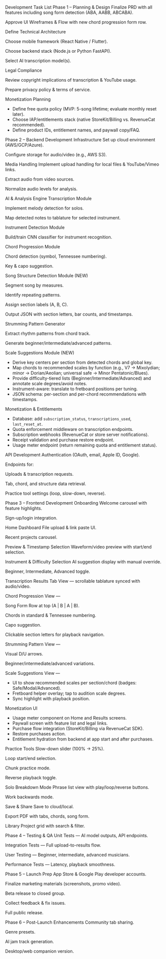  Development Task List
Phase 1 – Planning & Design
Finalize PRD with all features including song form detection (ABA, AABB, ABCABA).

Approve UI Wireframes & Flow with new chord progression form row.

Define Technical Architecture

Choose mobile framework (React Native / Flutter).

Choose backend stack (Node.js or Python FastAPI).

Select AI transcription model(s).

Legal Compliance

Review copyright implications of transcription & YouTube usage.

Prepare privacy policy & terms of service.

Monetization Planning
- Define free quota policy (MVP: 5-song lifetime; evaluate monthly reset later).
- Choose IAP/entitlements stack (native StoreKit/Billing vs. RevenueCat recommended).
- Define product IDs, entitlement names, and paywall copy/FAQ.

Phase 2 – Backend Development
Infrastructure
Set up cloud environment (AWS/GCP/Azure).

Configure storage for audio/video (e.g., AWS S3).

Media Handling
Implement upload handling for local files & YouTube/Vimeo links.

Extract audio from video sources.

Normalize audio levels for analysis.

AI & Analysis Engine
Transcription Module

Implement melody detection for solos.

Map detected notes to tablature for selected instrument.

Instrument Detection Module

Build/train CNN classifier for instrument recognition.

Chord Progression Module

Chord detection (symbol, Tennessee numbering).

Key & capo suggestion.

Song Structure Detection Module (NEW)

Segment song by measures.

Identify repeating patterns.

Assign section labels (A, B, C).

Output JSON with section letters, bar counts, and timestamps.

Strumming Pattern Generator

Extract rhythm patterns from chord track.

Generate beginner/intermediate/advanced patterns.

Scale Suggestions Module (NEW)
- Derive key centers per section from detected chords and global key.
- Map chords to recommended scales by function (e.g., V7 → Mixolydian; minor → Dorian/Aeolian; universal safe → Minor Pentatonic/Blues).
- Provide difficulty-tiered lists (Beginner/Intermediate/Advanced) and annotate scale degrees/avoid notes.
- Instrument-aware: translate to fretboard positions per tuning.
- JSON schema: per-section and per-chord recommendations with timestamps.

Monetization & Entitlements
- Database: add `subscription_status`, `transcriptions_used`, `last_reset_at`.
- Quota enforcement middleware on transcription endpoints.
- Subscription webhooks (RevenueCat or store server notifications).
- Receipt validation and purchase restore endpoint.
- Usage meter endpoint (return remaining quota and entitlement status).

API Development
Authentication (OAuth, email, Apple ID, Google).

Endpoints for:

Uploads & transcription requests.

Tab, chord, and structure data retrieval.

Practice tool settings (loop, slow-down, reverse).

Phase 3 – Frontend Development
Onboarding
Welcome carousel with feature highlights.

Sign-up/login integration.

Home Dashboard
File upload & link paste UI.

Recent projects carousel.

Preview & Timestamp Selection
Waveform/video preview with start/end selection.

Instrument & Difficulty Selection
AI suggestion display with manual override.

Beginner, Intermediate, Advanced toggle.

Transcription Results
Tab View — scrollable tablature synced with audio/video.

Chord Progression View —

Song Form Row at top (A | B | A | B).

Chords in standard & Tennessee numbering.

Capo suggestion.

Clickable section letters for playback navigation.

Strumming Pattern View —

Visual D/U arrows.

Beginner/intermediate/advanced variations.

Scale Suggestions View —
- UI to show recommended scales per section/chord (badges: Safe/Modal/Advanced).
- Fretboard helper overlay; tap to audition scale degrees.
- Sync highlight with playback position.

Monetization UI
- Usage meter component on Home and Results screens.
- Paywall screen with feature list and legal links.
- Purchase flow integration (StoreKit/Billing via RevenueCat SDK).
- Restore purchases action.
- Entitlement hydration from backend at app start and after purchases.

Practice Tools
Slow-down slider (100% → 25%).

Loop start/end selection.

Chunk practice mode.

Reverse playback toggle.

Solo Breakdown Mode
Phrase list view with play/loop/reverse buttons.

Work backwards mode.

Save & Share
Save to cloud/local.

Export PDF with tabs, chords, song form.

Library
Project grid with search & filter.

Phase 4 – Testing & QA
Unit Tests — AI model outputs, API endpoints.

Integration Tests — Full upload-to-results flow.

User Testing — Beginner, intermediate, advanced musicians.

Performance Tests — Latency, playback smoothness.

Phase 5 – Launch Prep
App Store & Google Play developer accounts.

Finalize marketing materials (screenshots, promo video).

Beta release to closed group.

Collect feedback & fix issues.

Full public release.

Phase 6 – Post-Launch Enhancements
Community tab sharing.

Genre presets.

AI jam track generation.

Desktop/web companion version.